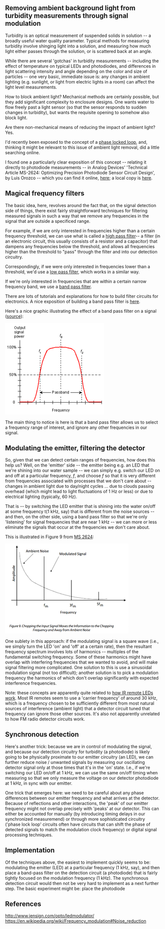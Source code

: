 
## Removing ambient background light from turbidity measurements through signal modulation

Turbidity is an optical measurement of suspended solids in solution -- a broadly useful water quality parameter. Typical methods for measuring turbidity involve shinging light into a solution, and measuring how much light either passes through the solution, or is scattered back at an angle. 

While there are several 'gotchas' in turbidity measurements -- including the effect of temperature on typical LEDs and photodiodes, and differences in light scattering intensity and angle depending on the color and size of particles -- one very basic, immediate issue is:  any changes in ambient lighting (e.g. sunlight, or light from electric lights in a room) can affect the light level measurements.

How to block ambient light? Mechanical methods are certainly possible, but they add significant complexity to enclosure designs.  One wants water to flow freely past a light sensor (so that the sensor responds to sudden changes in turbidity), but wants the requisite opening to somehow also block light.  

Are there non-mechanical means of reducing the impact of ambient light? Yes.

I'd recently been exposed to the concept of a [phase locked loop](https://en.wikipedia.org/wiki/Phase-locked_loop), and, thinking it might be relevant to this issue of ambient light removal, did a little searching online.

I found one a particularly clear exposition of this concept -- relating it directly to photodiode measurements -- in Analog Devices' 'Technical Article MS-2624: Optimizing Precision Photodiode Sensor Circuit Design', by Luis Orozco -- which you can find it online, [here](http://www.analog.com/media/en/technical-documentation/technical-articles/Optimizing-Precision-Photodiode-Sensor-Circuit-Design-MS-2624.pdf);  a local copy is [here](./assets/ms2624.pdf).

## Magical frequency filters

The basic idea, here, revolves around the fact that, on the signal detection side of things, there exist fairly straightforward techniques for filtering measured signals in such a way that we remove any frequencies in the signal that are outside a specificed range.  

For example, if we are only interested in frequencies higher than a certain frequency threshold, we can use what is called a [high pass filter](https://en.wikipedia.org/wiki/High-pass_filter)-- a filter (in an electronic circuit, this usually consists of a resistor and a capacitor) that dampens any frequencies below the threshold, and allows all frequencies higher than the threshold to "pass" through the filter and into our detection circuitry. 

Correspondingly, if we were only interested in frequencies lower than a threshold, we'd use a [low pass filter](https://en.wikipedia.org/wiki/Low-pass_filter), which works in a similar way.

If we're only interested in frequencies that are within a certain narrow frequency band, we use a [band pass filter](https://en.wikipedia.org/wiki/Band-pass_filter). 

There are lots of tutorials and explanations for how to build filter circuits for electronics.  A nice exposition of building a band pass filter is [here](http://www.electronics-tutorials.ws/filter/filter_7.html).


Here's a nice graphic illustrating the effect of a band pass filter on a signal ([source](https://hossainhere.wordpress.com/2010/07/19/bandpass-filter/)):

<img src="./assets/bandpass.gif">

The main thing to notice is here is that a band pass filter allows us to select a frequency range of interest, and ignore any other frequencies in our signal.


## Modulating the emitter, filtering the detector 

So, given that we can detect certain ranges of frequencies, how does this help us?  Well, on the 'emitter' side -- the emitter being e.g. an LED that we're shining into our water sample -- we can simply e.g. switch our LED on and off at a particular frequency, $f$, and choose $f$ so that it is very different from frequencies associated with processes that we don't care about -- changes in ambient light due to day/night cycles ... due to clouds passing overhead (which might lead to light fluctuations of 1 Hz or less) or due to electrical lighting (typically, 60 Hz).  

That is -- by switching the LED emitter that is shining into the water on/off at some frequency t(1 kHz, say) that is different from the noise sources -- and then, on the other side, using a band pass filter so that we're only 'listening' for signal frequencies that are near 1 kHz -- we can more or less eliminate the signals that occur at the frequencies we don't care about.

This is illustrated in Figure 9 from [MS 2624](./assets/ms2624.pdf):

<a href="./assets/fig9.png"><img src="./assets/fig9.png" width=400></a>

One sublety in this approach: if the modulating signal is a square wave (i.e., we simply turn the LED 'on' and 'off' at a certain rate), then the resultant frequency spectrum involves lots of harmonics -- multiples of the fundamental switching frequency.  Some of these harmonics might have overlap with interfering frequencies that we wanted to avoid, and will make signal filtering more complicated.  One solution to this is use a sinusoidal modulation signal (not too difficult); another solution is to pick a modulation frequency the harmonics of which don't overlap significantly with expected interference frequencies.

Note:  these concepts are apparently quite related to [how IR remote LEDs work](https://learn.sparkfun.com/tutorials/ir-communication). Most IR remotes seem to use a 'carrier frequency' of around 30 kHz, which is a frequency chosen to be sufficiently different from most natural sources of interference (ambient light) that a detector circuit tuned that frequency can ignore those other sources.  It's also not apparently unrelated to how FM radio detector circuits work.  


## Synchronous detection 

Here's another trick:  because we are in control of modulating the signal, and because our detection circuitry for turbidity (a photodiode) is likely going to be physically proximate to our emitter circuitry (an LED), we can further reduce noise / unwanted signals by measuring our oscillating detector signal only at those times that it's in the 'on' state.  I.e., if we're switching our LED on/off at 1 kHz, we can use the same on/off timing when measuring so that we only measure the voltage on our detector photodiode at 1 kHz, in sync with our emitter.

One trick that emerges here: we need to be careful about any phase differences between our emitter frequency and what arrives at the detector.  Because of reflections and other interactions, the 'peak' of our emitter frequency might not overlap precisely with 'peaks' at our detector.  This can either be accounted for manually (by introducing timing delays in our synchronized measuremend) or through more sophisticated circuitry ('phase lock loop' circuits often have circuits that can shift the phase of detected signals to match the modulation clock frequency) or digital signal processing techniques.

## Implementation 

Of the techniques above, the easiest to implement quickly seems to be: modulating the emitter (LED) at a particular frequency (1 kHz, say), and then place a band-pass filter on the detection circuit (a photodiode) that is fairly tightly focused on the modulation frequency (1 kHz).  The synchronous detection circuit would then not be very hard to implement as a next further step.  The basic experiment might be:  place the photodiode 

## References

http://www.jensign.com/opto/ledmodulator/
https://en.wikipedia.org/wiki/Frequency_modulation#Noise_reduction


